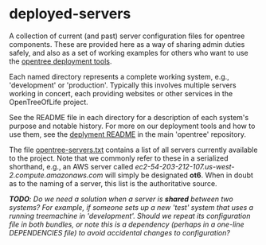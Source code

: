 deployed-servers
================

A collection of current (and past) server configuration files for opentree components. These are provided here as a way of sharing admin duties safely, and also as a set of working examples for others who want to use the [opentree deployment tools](https://github.com/OpenTreeOfLife/opentree/tree/master/deploy).

Each named directory represents a complete working system, e.g., 'development' or 'production'. Typically this involves multiple servers working in concert, each providing websites or other services in the OpenTreeOfLife project. 

See the README file in each directory for a description of each system's purpose and notable history. For more on our deployment tools and how to use them, see the [deplyment README](https://github.com/OpenTreeOfLife/opentree/tree/master/deploy) in the main 'opentree' repository.

The file [opentree-servers.txt](https://github.com/OpenTreeOfLife/deployed-servers/blob/master/opentree-servers.txt) contains a list of all servers currently available to the project. Note that we commonly refer to these in a serialized shorthand, e.g., an AWS server called _ec2-54-203-212-107.us-west-2.compute.amazonaws.com_ will simply be designated **ot6**. When in doubt as to the naming of a server, this list is the authoritative source.

_**TODO**: Do we need a solution when a server is **shared** between two systems? For example, if someone sets up a new 'test' system that uses a running treemachine in 'development'. Should we repeat its configuration file in both bundles, or note this is a dependency (perhaps in a one-line DEPENDENCIES file) to avoid accidental changes to configuration?_


